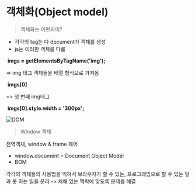 # 객체화(Object model)

> 객체화는 어떤의미?

- 각각의 tag는 다 document가 객체를 생성
- js는 이러한 객체를 다룸



​	**imgs = getElementsByTagName('img');**

=> img 태그 객체들을 배열 형식으로 가져옴

​	**imgs[0]**

=> 첫 번째 img태그

​	**imgs[0].style.width = '300px';**



![DOM](https://s3.ap-northeast-2.amazonaws.com/opentutorials-user-file/module/904/2229.png)

> Window 객체

전역객체, window & frame 제어

- window.document = Document Object Model
- BOM 

각각의 객체들의 사용법을 익혀서 브라우저가 할 수 있는, 프로그래밍으로 할 수 있는 일과 못 하는 일을 분리 -> 처해 있는 맥락에 맞도록 문제를 해결